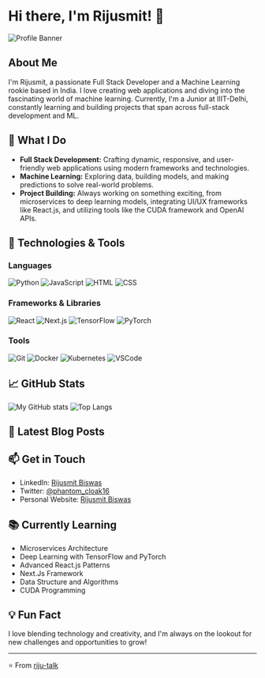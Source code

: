 # Hi there, I'm Rijusmit! 👋

![Profile Banner](https://your-banner-image-url)

## About Me

I'm Rijusmit, a passionate Full Stack Developer and a Machine Learning rookie based in India. I love creating web applications and diving into the fascinating world of machine learning. Currently, I'm a Junior at IIIT-Delhi, constantly learning and building projects that span across full-stack development and ML.

## 🌟 What I Do

- **Full Stack Development:** Crafting dynamic, responsive, and user-friendly web applications using modern frameworks and technologies.
- **Machine Learning:** Exploring data, building models, and making predictions to solve real-world problems.
- **Project Building:** Always working on something exciting, from microservices to deep learning models, integrating UI/UX frameworks like React.js, and utilizing tools like the CUDA framework and OpenAI APIs.

## 🚀 Technologies & Tools

### Languages
![Python](https://img.shields.io/badge/-Python-3776AB?logo=python&logoColor=white&style=flat-square)
![JavaScript](https://img.shields.io/badge/-JavaScript-F7DF1E?logo=javascript&logoColor=white&style=flat-square)
![HTML](https://img.shields.io/badge/-HTML-E34F26?logo=html5&logoColor=white&style=flat-square)
![CSS](https://img.shields.io/badge/-CSS-1572B6?logo=css3&logoColor=white&style=flat-square)

### Frameworks & Libraries
![React](https://img.shields.io/badge/-React-61DAFB?logo=react&logoColor=white&style=flat-square)
![Next.js](https://img.shields.io/badge/-Next.js-000000?logo=next.js&logoColor=white&style=flat-square)
![TensorFlow](https://img.shields.io/badge/-TensorFlow-FF6F00?logo=tensorflow&logoColor=white&style=flat-square)
![PyTorch](https://img.shields.io/badge/-PyTorch-EE4C2C?logo=pytorch&logoColor=white&style=flat-square)

### Tools
![Git](https://img.shields.io/badge/-Git-F05032?logo=git&logoColor=white&style=flat-square)
![Docker](https://img.shields.io/badge/-Docker-2496ED?logo=docker&logoColor=white&style=flat-square)
![Kubernetes](https://img.shields.io/badge/-Kubernetes-326CE5?logo=kubernetes&logoColor=white&style=flat-square)
![VSCode](https://img.shields.io/badge/-VSCode-007ACC?logo=visual-studio-code&logoColor=white&style=flat-square)

## 📈 GitHub Stats

![My GitHub stats](https://github-readme-stats.vercel.app/api?username=riju-talk&show_icons=true&theme=radical)
![Top Langs](https://github-readme-stats.vercel.app/api/top-langs/?username=riju-talk&layout=compact&theme=radical)

## 📝 Latest Blog Posts

<!-- BLOG-POST-LIST:START -->
<!-- BLOG-POST-LIST:END -->

## 📫 Get in Touch

- LinkedIn: [Rijusmit Biswas]([https://www.linkedin.com/in/your-linkedin-profile](https://www.linkedin.com/in/rijusmit-biswas-933a3524b/))
- Twitter: [@phantom_cloak16](https://x.com/Phantom_Cloak16)
- Personal Website: [Rijusmit Biswas](https://rijusmit-m3.vercel.app/home)

## 📚 Currently Learning

- Microservices Architecture
- Deep Learning with TensorFlow and PyTorch
- Advanced React.js Patterns
- Next.Js Framework
- Data Structure and Algorithms
- CUDA Programming

## 💡 Fun Fact

I love blending technology and creativity, and I'm always on the lookout for new challenges and opportunities to grow!

---

⭐️ From [riju-talk](https://github.com/riju-talk)
